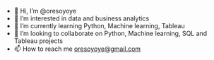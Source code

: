 - 👋 Hi, I’m @oresoyoye
- 👀 I’m interested in data and business analytics
- 🌱 I’m currently learning Python, Machine learning, Tableau
- 💞️ I’m looking to collaborate on Python, Machine learning, SQL and Tableau projects
- 📫 How to reach me oresoyoye@gmail.com

<!---
oresoyoye/oresoyoye is a ✨ special ✨ repository because its `README.md` (this file) appears on your GitHub profile.
You can click the Preview link to take a look at your changes.
--->
